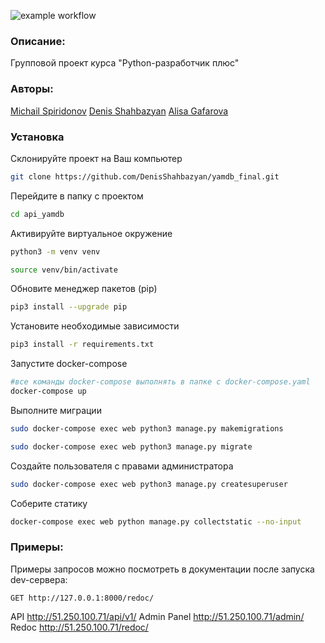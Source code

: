 ![example workflow](https://github.com/DenisShahbazyan/yamdb_final/actions/workflows/yamdb_workflow.yml/badge.svg)

### Описание: 

Групповой проект курса "Python-разработчик плюс" 

### Авторы: 

<a href="https://github.com/Muxa2793">Michail Spiridonov</a> 
<a href="https://github.com/DenisShahbazyan">Denis Shahbazyan</a> 
<a href="https://github.com/alisagafarova">Alisa Gafarova</a> 

### Установка 

Склонируйте проект на Ваш компьютер 
```sh 
git clone https://github.com/DenisShahbazyan/yamdb_final.git 
``` 

Перейдите в папку с проектом 
```sh 
cd api_yamdb 
``` 

Активируйте виртуальное окружение 
```sh 
python3 -m venv venv 
``` 
```sh 
source venv/bin/activate 
``` 

Обновите менеджер пакетов (pip) 
```sh 
pip3 install --upgrade pip 
``` 

Установите необходимые зависимости 
```sh 
pip3 install -r requirements.txt 
``` 

    

Запустите docker-compose 
```sh 
#все команды docker-compose выполнять в папке с docker-compose.yaml 
docker-compose up 
``` 

Выполните миграции 
```sh 
sudo docker-compose exec web python3 manage.py makemigrations 
``` 
```sh 
sudo docker-compose exec web python3 manage.py migrate 
``` 

Создайте пользователя с правами администратора 
```sh 
sudo docker-compose exec web python3 manage.py createsuperuser 
``` 

Соберите статику
```sh 
docker-compose exec web python manage.py collectstatic --no-input 
``` 

### Примеры: 

Примеры запросов можно посмотреть в документации после запуска dev-сервера: 
``` 
GET http://127.0.0.1:8000/redoc/ 
```

API http://51.250.100.71/api/v1/
Admin Panel http://51.250.100.71/admin/
Redoc http://51.250.100.71/redoc/